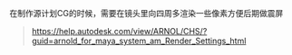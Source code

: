 在制作源计划CG的时候，需要在镜头里向四周多渲染一些像素方便后期做震屏
> https://help.autodesk.com/view/ARNOL/CHS/?guid=arnold_for_maya_system_am_Render_Settings_html
